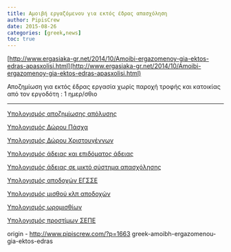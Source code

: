 ```yaml
---
title: Αμοιβή εργαζόμενου για εκτός έδρας απασχόληση
author: PipisCrew
date: 2015-08-26
categories: [greek,news]
toc: true
---
```


[http://www.ergasiaka-gr.net/2014/10/Amoibi-ergazomenoy-gia-ektos-edras-apasxolisi.html](http://www.ergasiaka-gr.net/2014/10/Amoibi-ergazomenoy-gia-ektos-edras-apasxolisi.html)

Αποζημίωση για εκτός έδρας εργασία χωρίς παροχή τροφής και κατοικίας από τον εργοδότη : 1 ημερ/σθιο

* * *

[Υπολογισμός αποζημίωσης απόλυσης](http://www.ergasiaka-gr.net/p/blog-page_11.html)

[Υπολογισμός Δώρου Πάσχα](http://www.ergasiaka-gr.net/p/online.html)

[Υπολογισμός Δώρου Χριστουγέννων](http://www.ergasiaka-gr.net/p/blog-page_24.html)

[Υπολογισμός άδειας και επιδόματος άδειας](http://www.ergasiaka-gr.net/p/blog-page_23.html)

[Υπολογισμός άδειας σε μικτό σύστημα απασχόλησης](http://www.ergasiaka-gr.net/p/blog-page_25.html)

[Υπολογισμός αποδοχών ΕΓΣΣΕ ](http://www.ergasiaka-gr.net/p/blog-page_26.html)

[Υπολογισμός μισθού κλπ αποδοχών](http://www.ergasiaka-gr.net/p/blog-page_90.html)

[Υπολογισμός ωρομισθίων](http://www.ergasiaka-gr.net/p/online_25.html)

[Υπολογισμός προστίμων ΣΕΠΕ](http://www.ergasiaka-gr.net/p/online_28.html)

origin - http://www.pipiscrew.com/?p=1663 greek-amoibh-ergazomenou-gia-ektos-edras